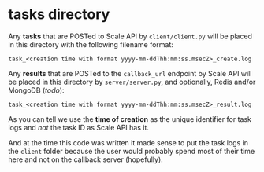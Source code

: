 # tasks directory

Any **tasks** that are POSTed to Scale API by `client/client.py` will be placed in this directory with the following filename format:

`task_<creation time with format yyyy-mm-ddThh:mm:ss.msecZ>_create.log`

Any **results** that are POSTed to the `callback_url` endpoint by Scale API will be placed in this directory by `server/server.py`, and optionally, Redis and/or MongoDB (_todo_):

`task_<creation time with format yyyy-mm-ddThh:mm:ss.msecZ>_result.log`

As you can tell we use the **time of creation** as the unique identifier for task logs and _not_ the task ID as Scale API has it.

And at the time this code was written it made sense to put the task logs in the `client` folder because the user would probably spend most of their time here and not on the callback server (hopefully).

